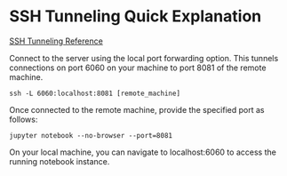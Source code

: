 # SSH Tunneling Quick Explanation
[SSH Tunneling Reference](https://www.ssh.com/academy/ssh/tunneling-example)

Connect to the server using the local port forwarding option. This tunnels connections on port 6060 on your machine to port 8081 of the remote machine.
```
ssh -L 6060:localhost:8081 [remote_machine]
```

Once connected to the remote machine, provide the specified port as follows:
```
jupyter notebook --no-browser --port=8081
```

On your local machine, you can navigate to localhost:6060 to access the running notebook instance.
